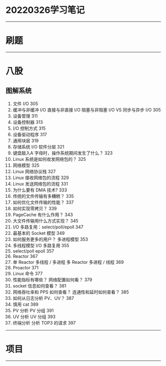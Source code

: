 # 20220326学习笔记

***

# 刷题

***

# 八股


## 图解系统

1. ⽂件 I/O 305
2. 缓冲与⾮缓冲 I/O  直接与⾮直接 I/O  阻塞与⾮阻塞 I/O VS 同步与异步 I/O 305
3. 设备管理 311
4. 设备控制器 313
5. I/O 控制⽅式 315
6. 设备驱动程序 317
7. 通⽤块层 319
8. 存储系统 I/O 软件分层 321
9. 键盘敲⼊A 字⺟时，操作系统期间发⽣了什么？ 323
10. Linux 系统是如何收发⽹络包的？ 325
11. ⽹络模型 325
12. Linux ⽹络协议栈 327
13. Linux 接收⽹络包的流程 329
14. Linux 发送⽹络包的流程 331
15. 为什么要有 DMA 技术? 333
16. 传统的⽂件传输有多糟糕？ 335
17. 如何优化⽂件传输的性能？ 337
18. 如何实现零拷⻉？ 339
19. PageCache 有什么作⽤？ 343
20. ⼤⽂件传输⽤什么⽅式实现？ 345
21. I/O 多路复⽤：select/poll/epoll 347
22. 最基本的 Socket 模型 349
23. 如何服务更多的⽤户？ 多进程模型 353
24. 多线程模型 I/O 多路复⽤ 355
25. select/poll epoll 357
26. Reactor 367
27. 单 Reactor 多线程 / 多进程 多 Reactor 多进程 / 线程 369
28. Proactor 371
29. Linux 命令 377
30. 性能指标有哪些？ ⽹络配置如何看？ 379
31. socket 信息如何查看？ 381
32. ⽹络吞吐率和 PPS 如何查看？ 连通性和延时如何查看？ 385
33. 如何从⽇志分析 PV、UV？ 387
34. 慎⽤ cat 389
35. PV 分析 PV 分组 391
36. UV 分析 UV 分组 393
37. 终端分析 分析 TOP3 的请求 397




***

# 项目


***